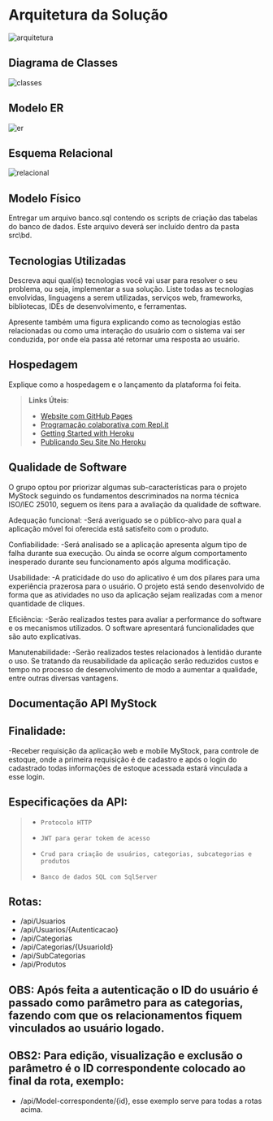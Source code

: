 # Arquitetura da Solução

![arquitetura](https://user-images.githubusercontent.com/91069587/223845852-1e8460c8-94e1-40aa-b8c3-29882825be5c.jpg)

## Diagrama de Classes

![classes](https://user-images.githubusercontent.com/91069587/233789227-5c99e44f-8b5a-46ff-ba77-0384f89f0dcd.jpg)

## Modelo ER

![er](https://user-images.githubusercontent.com/91069587/233789250-90d034ae-3ce4-45e7-adfb-f5ca4997fbb8.jpg)


## Esquema Relacional

![relacional](https://user-images.githubusercontent.com/91069587/233789265-2ead6844-cb2e-4f60-8917-f98e9ad2d8a4.jpg)


## Modelo Físico

Entregar um arquivo banco.sql contendo os scripts de criação das tabelas do banco de dados. Este arquivo deverá ser incluído dentro da pasta src\bd.

## Tecnologias Utilizadas

Descreva aqui qual(is) tecnologias você vai usar para resolver o seu problema, ou seja, implementar a sua solução. Liste todas as tecnologias envolvidas, linguagens a serem utilizadas, serviços web, frameworks, bibliotecas, IDEs de desenvolvimento, e ferramentas.

Apresente também uma figura explicando como as tecnologias estão relacionadas ou como uma interação do usuário com o sistema vai ser conduzida, por onde ela passa até retornar uma resposta ao usuário.

## Hospedagem

Explique como a hospedagem e o lançamento da plataforma foi feita.

> **Links Úteis**:
>
> - [Website com GitHub Pages](https://pages.github.com/)
> - [Programação colaborativa com Repl.it](https://repl.it/)
> - [Getting Started with Heroku](https://devcenter.heroku.com/start)
> - [Publicando Seu Site No Heroku](http://pythonclub.com.br/publicando-seu-hello-world-no-heroku.html)

## Qualidade de Software

O grupo optou por priorizar algumas sub-características para o projeto MyStock seguindo os fundamentos descriminados na norma técnica ISO/IEC 25010, seguem os itens para a avaliação da qualidade de software.

Adequação funcional: 
-Será averiguado se o público-alvo para qual a aplicação móvel foi oferecida está satisfeito com o produto.

Confiabilidade:
-Será analisado se a aplicação apresenta algum tipo de falha durante sua execução. Ou ainda se ocorre algum comportamento inesperado durante seu funcionamento após alguma modificação.

Usabilidade:
-A praticidade do uso do aplicativo é um dos pilares para uma experiência prazerosa para o usuário. O projeto está sendo desenvolvido de forma que as atividades no uso da aplicação sejam realizadas com a menor quantidade de cliques.

Eficiência:
-Serão realizados testes para avaliar a performance do software e os mecanismos utilizados. O software apresentará funcionalidades que são auto explicativas.

Manutenabilidade:
-Serão realizados testes relacionados à lentidão durante o uso. Se tratando da reusabilidade da aplicação serão reduzidos custos e tempo no processo de desenvolvimento de modo a aumentar a qualidade, entre outras diversas vantagens.

## Documentação API MyStock

## Finalidade:

-Receber requisição da aplicação web e mobile MyStock, para controle de estoque, onde a primeira requisição é de cadastro e após o login do cadastrado todas informações de estoque acessada estará vinculada a esse login.

## Especificações da API:

> - 	Protocolo HTTP
> - 	JWT para gerar tokem de acesso
> - 	Crud para criação de usuários, categorias, subcategorias e produtos
> - 	Banco de dados SQL com SqlServer

## Rotas:
- /api/Usuarios
- /api/Usuarios/{Autenticacao}
- /api/Categorias
- /api/Categorias/{UsuarioId}
- /api/SubCategorias
- /api/Produtos
## OBS: Após feita a autenticação o ID  do usuário é passado como parâmetro para as categorias, fazendo com que os relacionamentos fiquem vinculados ao usuário logado.
## OBS2: Para edição, visualização e exclusão o parâmetro é o ID correspondente colocado ao final da rota, exemplo:
 - /api/Model-correspondente/{id}, esse exemplo serve para todas a rotas acima.



